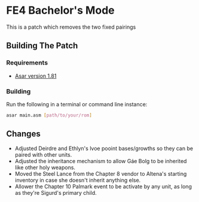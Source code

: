 # FE4 Bachelor's Mode

This is a patch which removes the two fixed pairings

## Building The Patch

### Requirements

- [Asar version 1.81](https://github.com/RPGHacker/asar/releases/tag/v1.81)

### Building

Run the following in a terminal or command line instance:

```bash
asar main.asm [path/to/your/rom]
```

## Changes

- Adjusted Deirdre and Ethlyn's lvoe pooint bases/growths so they can be paired with other units.
- Adjusted the inheritance mechanism to allow Gáe Bolg to be inherited like other holy weapons.
- Moved the Steel Lance from the Chapter 8 vendor to Altena's starting inventory in case she doesn't inherit anything else.
- Allower the Chapter 10 Palmark event to be activate by any unit, as long as they're Sigurd's primary child.
